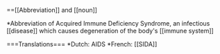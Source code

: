 ==[[Abbreviation]] and [[noun]]

*Abbreviation of Acquired Immune Deficiency Syndrome,  an infectious [[disease]] which causes degeneration of the body's [[immune system]]

===Translations===
*Dutch: AIDS
*French: [[SIDA]]